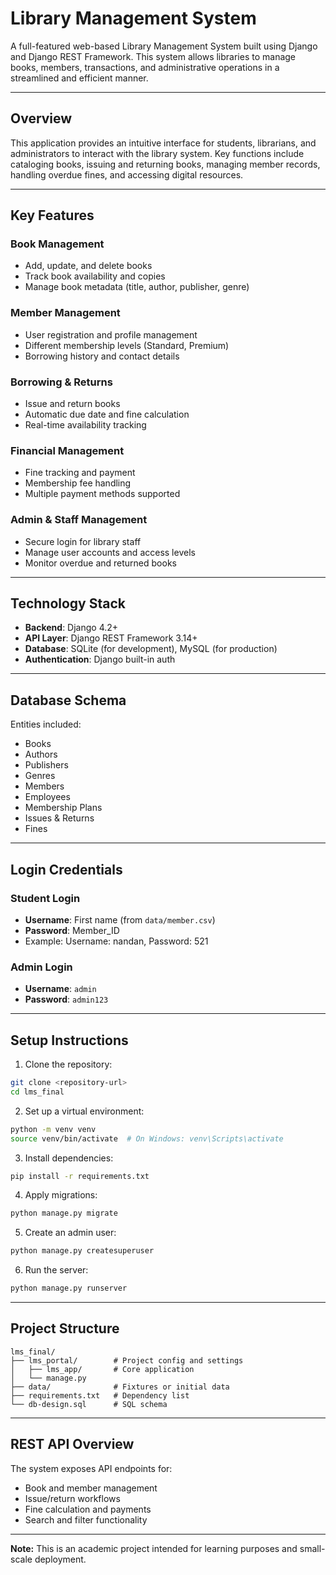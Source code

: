 # Library Management System 

A full-featured web-based Library Management System built using Django and Django REST Framework. This system allows libraries to manage books, members, transactions, and administrative operations in a streamlined and efficient manner.

---

## Overview

This application provides an intuitive interface for students, librarians, and administrators to interact with the library system. Key functions include cataloging books, issuing and returning books, managing member records, handling overdue fines, and accessing digital resources.

---

## Key Features

### Book Management
- Add, update, and delete books
- Track book availability and copies
- Manage book metadata (title, author, publisher, genre)

### Member Management
- User registration and profile management
- Different membership levels (Standard, Premium)
- Borrowing history and contact details

### Borrowing & Returns
- Issue and return books
- Automatic due date and fine calculation
- Real-time availability tracking

### Financial Management
- Fine tracking and payment
- Membership fee handling
- Multiple payment methods supported

### Admin & Staff Management
- Secure login for library staff
- Manage user accounts and access levels
- Monitor overdue and returned books

---

## Technology Stack

- **Backend**: Django 4.2+
- **API Layer**: Django REST Framework 3.14+
- **Database**: SQLite (for development), MySQL (for production)
- **Authentication**: Django built-in auth

---

## Database Schema

Entities included:
- Books
- Authors
- Publishers
- Genres
- Members
- Employees
- Membership Plans
- Issues & Returns
- Fines

---
## Login Credentials

### **Student Login**
- **Username**: First name (from `data/member.csv`)
- **Password**: Member_ID
- Example: Username: nandan, Password: 521

### **Admin Login**
- **Username**: `admin`
- **Password**: `admin123`

---

## Setup Instructions

1. Clone the repository:
```bash
git clone <repository-url>
cd lms_final
```

2. Set up a virtual environment:
```bash
python -m venv venv
source venv/bin/activate  # On Windows: venv\Scripts\activate
```

3. Install dependencies:
```bash
pip install -r requirements.txt
```

4. Apply migrations:
```bash
python manage.py migrate
```

5. Create an admin user:
```bash
python manage.py createsuperuser
```

6. Run the server:
```bash
python manage.py runserver
```

---

## Project Structure

```
lms_final/
├── lms_portal/        # Project config and settings
│   ├── lms_app/       # Core application
│   └── manage.py
├── data/              # Fixtures or initial data
├── requirements.txt   # Dependency list
└── db-design.sql      # SQL schema
```

---

## REST API Overview

The system exposes API endpoints for:
- Book and member management
- Issue/return workflows
- Fine calculation and payments
- Search and filter functionality

---

**Note:** This is an academic project intended for learning purposes and small-scale deployment.
